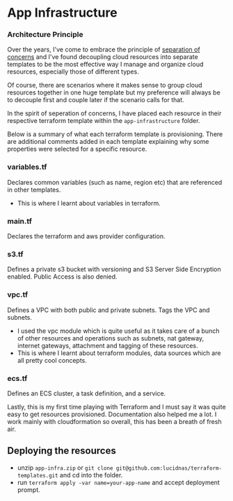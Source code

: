 


# App Infrastructure

### Architecture Principle
Over the years, I've come to embrace the principle of [separation of concerns](https://www.castsoftware.com/blog/how-to-implement-design-pattern-separation-of-concerns) and I've found decoupling cloud resources into separate templates to be the most effective way I manage and organize cloud resources, especially those of different types. 

Of course, there are scenarios where it makes sense to group cloud resources together in one huge template but my preference will always be to decouple first and couple later if the scenario calls for that.


In the spirit of seperation of concerns, I have placed each resource in their respective terraform template within the `app-infrastructure` folder.

Below is a summary of what each terraform template is provisioning. There are additional comments added in each template explaining why some properties were selected for a specific resource.


### variables.tf
Declares common variables (such as name, region etc) that are referenced in other templates.
- This is where I learnt about variables in terraform.

### main.tf
Declares the terraform and aws provider configuration.

### s3.tf
Defines a private s3 bucket with versioning and S3 Server Side Encryption enabled. Public Access is also denied. 

### vpc.tf
Defines a VPC with both public and private subnets. Tags the VPC and subnets. 
- I used the vpc module which is quite useful as it takes care of a bunch of other resources and operations such as subnets, nat gateway, internet gateways, attachment and tagging of these resources.
- This is where I learnt about terraform modules, data sources which are all pretty cool concepts.

### ecs.tf
Defines an ECS cluster, a task definition, and a service.

Lastly, this is my first time playing with Terraform and I must say it was quite easy to get resources provisioned. Documentation also helped me a lot. I work mainly with cloudformation so overall, this has been a breath of fresh air.


## Deploying the resources

- unzip `app-infra.zip` or `git clone git@github.com:lucidnas/terraform-templates.git` and cd into the folder.
- run `terraform apply -var name=your-app-name` and accept deployment prompt.







